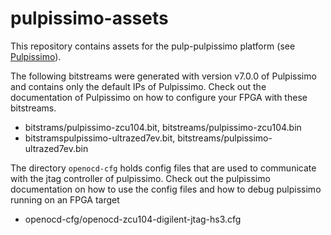 # pulpissimo-assets

This repository contains assets for the pulp-pulpissimo platform (see [Pulpissimo](https://github.com/pulp-platform/pulpissimo)).

The following bitstreams were generated with version v7.0.0 of Pulpissimo and contains only the default IPs of Pulpissimo. Check out the documentation of Pulpissimo on how to configure your FPGA with these bitstreams.
* bitstrams/pulpissimo-zcu104.bit, bitstreams/pulpissimo-zcu104.bin
* bitstramspulpissimo-ultrazed7ev.bit, bitstreams/pulpissimo-ultrazed7ev.bin

The directory ``openocd-cfg`` holds config files that are used to communicate with the jtag controller of pulpissimo. Check out the pulpissimo documentation on how to use the config files and how to debug pulpissimo running on an FPGA target
* openocd-cfg/openocd-zcu104-digilent-jtag-hs3.cfg
